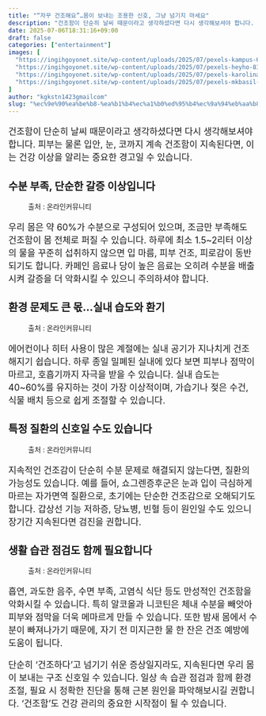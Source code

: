 ```yaml
---
title: "“자꾸 건조해요”…몸이 보내는 조용한 신호, 그냥 넘기지 마세요"
description: "건조함이 단순히 날씨 때문이라고 생각하셨다면 다시 생각해보셔야 합니다. 피부는 물론 입안, 눈, 코까지 계속 건조함이 지속된다면, 이는 건강 이상을 알리는 중요한 경고일 수 있습니다."
date: 2025-07-06T18:31:16+09:00
draft: false
categories: ["entertainment"]
images: [
  "https://ingihgoyonet.site/wp-content/uploads/2025/07/pexels-kampus-6922156-1024x684.jpg"
  "https://ingihgoyonet.site/wp-content/uploads/2025/07/pexels-heyho-8134772-1024x683.jpg"
  "https://ingihgoyonet.site/wp-content/uploads/2025/07/pexels-karolina-grabowska-7195083-683x1024.jpg"
  "https://ingihgoyonet.site/wp-content/uploads/2025/07/pexels-mkbasil-247040-1024x683.jpg"
]
author: "kgkstn1423gmailcom"
slug: "%ec%9e%90%ea%be%b8-%ea%b1%b4%ec%a1%b0%ed%95%b4%ec%9a%94%eb%aa%b8%ec%9d%b4-%eb%b3%b4%eb%82%b4%eb%8a%94-%ec%a1%b0%ec%9a%a9%ed%95%9c-%ec%8b%a0%ed%98%b8-%ea%b7%b8%eb%83%a5"
---
```


<p style="font-size:18px">건조함이 단순히 날씨 때문이라고 생각하셨다면 다시 생각해보셔야 합니다. 피부는 물론 입안, 눈, 코까지 계속 건조함이 지속된다면, 이는 건강 이상을 알리는 중요한 경고일 수 있습니다.</p> <h2 >수분 부족, 단순한 갈증 이상입니다</h2> <figure ><img src="https://ingihgoyonet.site/wp-content/uploads/2025/07/pexels-kampus-6922156-1024x684.jpg" alt="" style="aspect-ratio:16/9;object-fit:cover"/><figcaption >출처 : 온라인커뮤니티</figcaption></figure> <p style="font-size:18px">우리 몸은 약 60%가 수분으로 구성되어 있으며, 조금만 부족해도 건조함이 몸 전체로 퍼질 수 있습니다. 하루에 최소 1.5~2리터 이상의 물을 꾸준히 섭취하지 않으면 입 마름, 피부 건조, 피로감이 동반되기도 합니다. 카페인 음료나 당이 높은 음료는 오히려 수분을 배출시켜 갈증을 더 악화시킬 수 있으니 주의하셔야 합니다.</p> <h2 >환경 문제도 큰 몫…실내 습도와 환기</h2> <figure ><img src="https://ingihgoyonet.site/wp-content/uploads/2025/07/pexels-heyho-8134772-1024x683.jpg" alt="" style="aspect-ratio:16/9;object-fit:cover"/><figcaption >출처 : 온라인커뮤니티</figcaption></figure> <p style="font-size:18px">에어컨이나 히터 사용이 많은 계절에는 실내 공기가 지나치게 건조해지기 쉽습니다. 하루 종일 밀폐된 실내에 있다 보면 피부나 점막이 마르고, 호흡기까지 자극을 받을 수 있습니다. 실내 습도는 40~60%를 유지하는 것이 가장 이상적이며, 가습기나 젖은 수건, 식물 배치 등으로 쉽게 조절할 수 있습니다.</p> <h2 >특정 질환의 신호일 수도 있습니다</h2> <figure ><img src="https://ingihgoyonet.site/wp-content/uploads/2025/07/pexels-karolina-grabowska-7195083-683x1024.jpg" alt="" style="aspect-ratio:16/9;object-fit:cover"/><figcaption >출처 : 온라인커뮤니티</figcaption></figure> <p style="font-size:18px">지속적인 건조감이 단순히 수분 문제로 해결되지 않는다면, 질환의 가능성도 있습니다. 예를 들어, 쇼그렌증후군은 눈과 입이 극심하게 마르는 자가면역 질환으로, 초기에는 단순한 건조감으로 오해되기도 합니다. 갑상선 기능 저하증, 당뇨병, 빈혈 등이 원인일 수도 있으니 장기간 지속된다면 검진을 권합니다.</p> <h2 >생활 습관 점검도 함께 필요합니다</h2> <figure ><img src="https://ingihgoyonet.site/wp-content/uploads/2025/07/pexels-mkbasil-247040-1024x683.jpg" alt="" style="aspect-ratio:16/9;object-fit:cover"/><figcaption >출처 : 온라인커뮤니티</figcaption></figure> <p style="font-size:18px">흡연, 과도한 음주, 수면 부족, 고염식 식단 등도 만성적인 건조함을 악화시킬 수 있습니다. 특히 알코올과 니코틴은 체내 수분을 빼앗아 피부와 점막을 더욱 메마르게 만들 수 있습니다. 또한 밤새 몸에서 수분이 빠져나가기 때문에, 자기 전 미지근한 물 한 잔은 건조 예방에 도움이 됩니다.</p> <p style="font-size:18px">단순히 ‘건조하다’고 넘기기 쉬운 증상일지라도, 지속된다면 우리 몸이 보내는 구조 신호일 수 있습니다. 일상 속 습관 점검과 함께 환경 조절, 필요 시 정확한 진단을 통해 근본 원인을 파악해보시길 권합니다. ‘건조함’도 건강 관리의 중요한 시작점이 될 수 있습니다.</p>